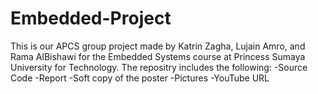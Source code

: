 # Embedded-Project
This is our APCS group project made by Katrin Zagha, Lujain Amro, and Rama AlBishawi for the Embedded Systems course at Princess Sumaya University for Technology. 
The repositry includes the following: 
-Source Code
-Report
-Soft copy of the poster 
-Pictures 
-YouTube URL





